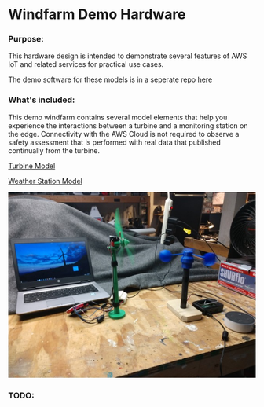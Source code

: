 # Windfarm Demo Hardware

### Purpose:
This hardware design is intended to demonstrate several features of AWS IoT and related services for practical use cases.

The demo software for these models is in a seperate repo [here](https://github.com/KevinOleniczak/Windfarm-software)

### What's included:
This demo windfarm contains several model elements that help you experience the interactions between a turbine and a monitoring station on the edge. Connectivity with the AWS Cloud is not required to observe a safety assessment that is performed with real data that published continually from the turbine.


[Turbine Model](turbine/turbine.md)

[Weather Station Model](wx-station/wx.md)

![](windfarm_demo.jpg)


### TODO:
